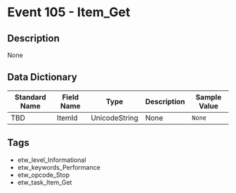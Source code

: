 # Event 105 - Item_Get

## Description
None

## Data Dictionary
|Standard Name|Field Name|Type|Description|Sample Value|
|---|---|---|---|---|
|TBD|ItemId|UnicodeString|None|`None`|

## Tags
* etw_level_Informational
* etw_keywords_Performance
* etw_opcode_Stop
* etw_task_Item_Get